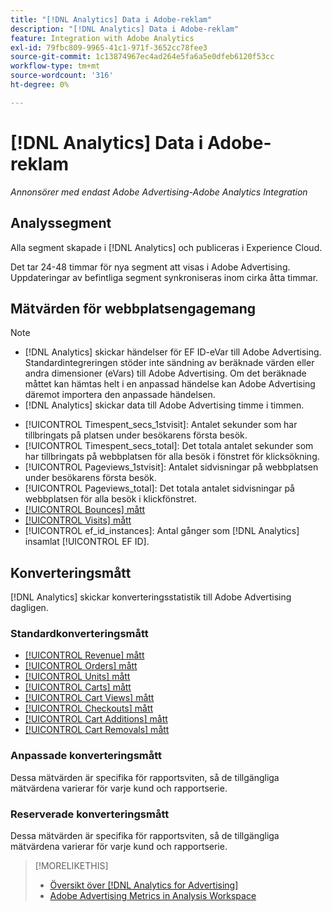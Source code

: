 ```yaml
---
title: "[!DNL Analytics] Data i Adobe-reklam"
description: "[!DNL Analytics] Data i Adobe-reklam"
feature: Integration with Adobe Analytics
exl-id: 79fbc809-9965-41c1-971f-3652cc78fee3
source-git-commit: 1c13874967ec4ad264e5fa6a5e0dfeb6120f53cc
workflow-type: tm+mt
source-wordcount: '316'
ht-degree: 0%

---
```


# [!DNL Analytics] Data i Adobe-reklam

*Annonsörer med endast Adobe Advertising-Adobe Analytics Integration*

## Analyssegment

Alla segment skapade i [!DNL Analytics] och publiceras i Experience Cloud.

Det tar 24-48 timmar för nya segment att visas i Adobe Advertising. Uppdateringar av befintliga segment synkroniseras inom cirka åtta timmar.

<!-- I added "metric" to some of the links below, even though it looks redundant, because of syntax limitations: If you use [!DNL] or [!UICONTROL] as the sole text of a link (such as [[!UICONTROL Revenue]], the tag is included in the link text (such as "[!UICONTROL Revenue]") when it's published. -->

## Mätvärden för webbplatsengagemang

>[!NOTE]
>
>* [!DNL Analytics] skickar händelser för EF ID-eVar till Adobe Advertising.  Standardintegreringen stöder inte sändning av beräknade värden eller andra dimensioner (eVars) till Adobe Advertising. Om det beräknade måttet kan hämtas helt i en anpassad händelse kan Adobe Advertising däremot importera den anpassade händelsen.
>* [!DNL Analytics] skickar data till Adobe Advertising timme i timmen.


* [!UICONTROL Timespent_secs_1stvisit]: Antalet sekunder som har tillbringats på platsen under besökarens första besök.
* [!UICONTROL Timespent_secs_total]: Det totala antalet sekunder som har tillbringats på webbplatsen för alla besök i fönstret för klicksökning.
* [!UICONTROL Pageviews_1stvisit]: Antalet sidvisningar på webbplatsen under besökarens första besök.
* [!UICONTROL Pageviews_total]: Det totala antalet sidvisningar på webbplatsen för alla besök i klickfönstret.
* [[!UICONTROL Bounces] mått](https://experienceleague.adobe.com/docs/analytics/components/metrics/bounces.html)
* [[!UICONTROL Visits] mått](https://experienceleague.adobe.com/docs/analytics/components/metrics/visits.html)
* [!UICONTROL ef_id_instances]: Antal gånger som [!DNL Analytics] insamlat [!UICONTROL EF ID].

## Konverteringsmått

[!DNL Analytics] skickar konverteringsstatistik till Adobe Advertising dagligen.

### Standardkonverteringsmått

* [[!UICONTROL Revenue] mått](https://experienceleague.adobe.com/docs/analytics/components/metrics/revenue.html)
* [[!UICONTROL Orders] mått](https://experienceleague.adobe.com/docs/analytics/components/metrics/orders.html)
* [[!UICONTROL Units] mått](https://experienceleague.adobe.com/docs/analytics/components/metrics/units.html)
* [[!UICONTROL Carts] mått](https://experienceleague.adobe.com/docs/analytics/components/metrics/carts.html)
* [[!UICONTROL Cart Views] mått](https://experienceleague.adobe.com/docs/analytics/components/metrics/cart-views.html)
* [[!UICONTROL Checkouts] mått](https://experienceleague.adobe.com/docs/analytics/components/metrics/checkouts.html)
* [[!UICONTROL Cart Additions] mått](https://experienceleague.adobe.com/docs/analytics/components/metrics/cart-additions.html)
* [[!UICONTROL Cart Removals] mått](https://experienceleague.adobe.com/docs/analytics/components/metrics/cart-removals.html)

### Anpassade konverteringsmått

Dessa mätvärden är specifika för rapportsviten, så de tillgängliga mätvärdena varierar för varje kund och rapportserie.

### Reserverade konverteringsmått

Dessa mätvärden är specifika för rapportsviten, så de tillgängliga mätvärdena varierar för varje kund och rapportserie.

>[!MORELIKETHIS]
>
>* [Översikt över [!DNL Analytics for Advertising]](overview.md)
>* [Adobe Advertising Metrics in Analysis Workspace](/help/integrations/analytics/advertising-metrics-in-analytics.md)

